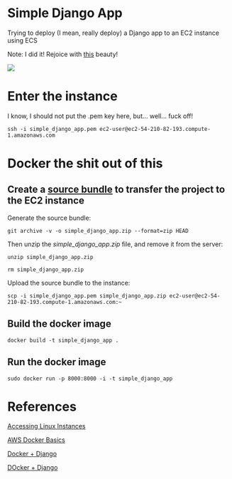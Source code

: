 # Simple Django App

Trying to deploy (I mean, really deploy) a Django app to an EC2 instance using ECS

Note: I did it! Rejoice with [this](http://ec2-54-210-82-193.compute-1.amazonaws.com:8000/) beauty!

![](https://s3.amazonaws.com/nigro-public-assets/evil_laugh.gif)

# Enter the instance

I know, I should not put the .pem key here, but... well... fuck off!

`ssh -i simple_django_app.pem ec2-user@ec2-54-210-82-193.compute-1.amazonaws.com`

# Docker the shit out of this

## Create a [source bundle](https://docs.aws.amazon.com/elasticbeanstalk/latest/dg/applications-sourcebundle.html#using-features.deployment.source.git) to transfer the project to the EC2 instance

Generate the source bundle:

`git archive -v -o simple_django_app.zip --format=zip HEAD`

Then unzip the _simple_django_app.zip_ file, and remove it from the server:

`unzip simple_django_app.zip`

`rm simple_django_app.zip`

Upload the source bundle to the instance:

`scp -i simple_django_app.pem simple_django_app.zip ec2-user@ec2-54-210-82-193.compute-1.amazonaws.com:~`

## Build the docker image

`docker build -t simple_django_app .`

## Run the docker image

`sudo docker run -p 8000:8000 -i -t simple_django_app`

# References

[Accessing Linux Instances](https://docs.aws.amazon.com/AWSEC2/latest/UserGuide/AccessingInstancesLinux.html)

[AWS Docker Basics](https://docs.aws.amazon.com/AmazonECS/latest/developerguide/docker-basics.html#install_docker)

[Docker + Django](https://dzone.com/articles/how-to-deploy-a-django-application-with-docker)

[DOcker + Django](https://medium.com/@Alibaba_Cloud/how-to-deploy-a-django-application-with-docker-9514be542909)